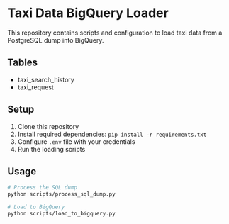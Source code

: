 # Taxi Data BigQuery Loader

This repository contains scripts and configuration to load taxi data from a PostgreSQL dump into BigQuery.

## Tables
- taxi_search_history
- taxi_request

## Setup

1. Clone this repository
2. Install required dependencies: `pip install -r requirements.txt`
3. Configure `.env` file with your credentials
4. Run the loading scripts

## Usage

```bash
# Process the SQL dump
python scripts/process_sql_dump.py

# Load to BigQuery
python scripts/load_to_bigquery.py
```
